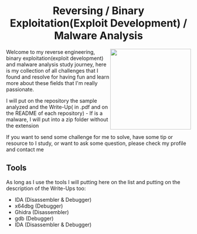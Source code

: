 <h1 align="center"> Reversing / Binary Exploitation(Exploit Development) / Malware Analysis</h1>

<img align="right" heigth="220" width="220" src="https://i.imgur.com/4SdB78W.gif"/>

<p>
 Welcome to my reverse engineering, binary exploitation(exploit development) and malware analysis study journey, here is my collection of all challenges that I found and resolve for having fun and learn more about these fields that I'm really passionate.
</p>

<p>
 I will put on the repository the sample analyzed and the Write-Up( in .pdf and on the README of each repository) - If is a malware, I will put into a zip folder without the extension
</p>

<p>
  If you want to send some challenge for me to solve, have some tip or resource to I study, or want to ask some question, please check my profile and contact me
</p>

<h2>Tools</h2>

<p>
 As long as I use the tools I will putting here on the list and putting on the description of the Write-Ups too:
 <ul>
  <li>IDA (Disassembler & Debugger)</li>
  <li>x64dbg (Debugger)</li>
  <li>Ghidra (Disassembler)</li>
  <li>gdb (Debugger)</li>
  <li>IDA (Disassembler & Debugger)</li>
 </ul> 
</p>